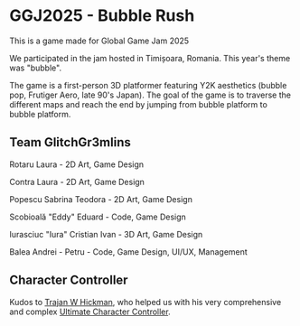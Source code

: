 # GGJ2025 - Bubble Rush

This is a game made for Global Game Jam 2025

We participated in the jam hosted in Timișoara, Romania. This year's theme was "bubble".

The game is a first-person 3D platformer featuring Y2K aesthetics (bubble pop, Frutiger Aero, late 90's Japan). The goal of the game is to traverse the different maps and reach the end by jumping from bubble platform to bubble platform.

## Team **GlitchGr3mlins**
Rotaru Laura - 2D Art, Game Design

Contra Laura - 2D Art, Game Design

Popescu Sabrina Teodora - 2D Art, Game Design

Scobioală "Eddy" Eduard - Code, Game Design

Iurasciuc "Iura" Cristian Ivan - 3D Art, Game Design

Balea Andrei - Petru - Code, Game Design, UI/UX, Management

## Character Controller

Kudos to [Trajan W Hickman](https://www.instagram.com/trohantr05?igsh=NTc4MTIwNjQ2YQ%3D%3D&utm_source=qr), who helped us with his very comprehensive and complex [Ultimate Character Controller](https://trajanwalker.itch.io/ultimate-character-controller).
